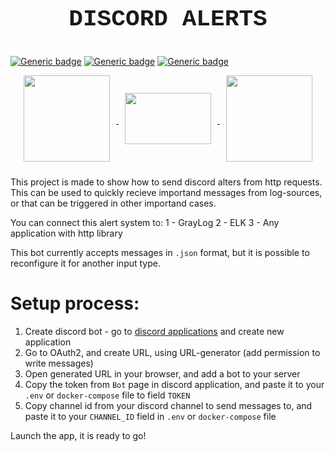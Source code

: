 ## <p  align="center" style="font-family:courier;font-size:180%" size=212px> DISCORD ALERTS  </p> 

[![Generic badge](https://img.shields.io/badge/LICENSE-MIT-orange.svg)](LICENSE)
[![Generic badge](https://img.shields.io/badge/DOCKER-HUB-blue.svg)](https://hub.docker.com/repository/docker/dangdancheg/tradebits)
[![Generic badge](https://img.shields.io/badge/SWAGGER-1.1.0-green.svg)](https://app.swaggerhub.com/apis/Dancheg97/tradebits)


<p align="center">
<a href='https://go.dev/'>
<img go align="center" style="padding-left: 10px; padding-right: 10px; padding-bottom: 10px;" width="138px" height="138px" src="https://asterisk-pbx.ru/wiki/_media/asterisk/ari/swaggerlogo360.png" /> 
</a>
<a href='https://www.python.org/'>
<img python align="center" style="padding-left: 10px; padding-right: 10px; padding-bottom: 10px;" width="138px"  height="82px" src="https://thypix.com/wp-content/uploads/2020/04/white-arrow-92.png" />
</a>
<a href='https://docs.microsoft.com/en-us/dotnet/csharp/'>
<img c# align="center" style="padding-left: 10px; padding-right: 10px; padding-bottom: 10px;" width="138px"  height="138px" src="
https://pnggrid.com/wp-content/uploads/2021/05/Discord-Logo-Circle-1024x1024.png" />
</a>
</p>




This project is made to show how to send discord alters from http requests. This can be used to quickly recieve importand messages from log-sources, or that can be triggered in other importand cases.

You can connect this alert system to:
1 - GrayLog
2 - ELK
3 - Any application with http library

This bot currently accepts messages in `.json` format, but it is possible to reconfigure it for another input type.


# Setup process:

1) Create discord bot - go to [discord applications](https://discord.com/developers/applications) and create new application
2) Go to OAuth2, and create URL, using URL-generator (add permission to write messages)
3) Open generated URL in your browser, and add a bot to your server
4) Copy the token from `Bot` page in discord application, and paste it to your `.env` or `docker-compose` file to field `TOKEN`
5) Copy channel id from your discord channel to send messages to, and paste it to your `CHANNEL_ID` field in `.env` or `docker-compose` file

Launch the app, it is ready to go!
